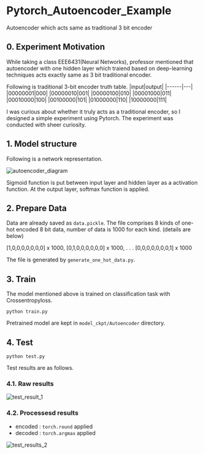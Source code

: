 # Pytorch_Autoencoder_Example
Autoencoder which acts same as traditional 3 bit encoder

## 0. Experiment Motivation
While taking a class EEE6431(Neural Networks), professor mentioned that autoencoder with one hidden layer which traiend based on deep-learning techniques acts exactly same as 3 bit traditional encoder.

Following is traditional 3-bit encoder truth table.
|input|output|
|------|---|
|00000001|000|
|00000010|001|
|00000100|010|
|00001000|011|
|00010000|100|
|00100000|101|
|01000000|110|
|10000000|111|

I was curious about whether it truly acts as a traditional encoder, so I designed a simple experiment using Pytorch. The experiment was conducted with sheer curiosity. 

## 1. Model structure
Following is a network representation.

![autoencoder_diagram](https://user-images.githubusercontent.com/77431192/117440740-6c694100-af6f-11eb-8169-47354897c160.png)

Sigmoid function is put between input layer and hidden layer as a activation function. At the output layer, softmax function is applied. 

## 2. Prepare Data
Data are already saved as `data.pickle`. The file comprises 8 kinds of one-hot encoded 8 bit data, number of data is 1000 for each kind. 
(details are below)


[1,0,0,0,0,0,0,0] x 1000,
[0,1,0,0,0,0,0,0] x 1000,
.
.
.
[0,0,0,0,0,0,0,1] x 1000

The file is generated by `generate_one_hot_data.py`.

## 3. Train
The model mentioned above is trained on classification task with Crossentropyloss. 
~~~
python train.py
~~~
Pretrained model are kept in `model_ckpt/Autoencoder` directory. 

## 4. Test
~~~
python test.py
~~~

Test results are as follows.
### 4.1. Raw results
![test_result_1](https://user-images.githubusercontent.com/77431192/117442286-8441c480-af71-11eb-8a7f-b519d78d0850.png)
### 4.2. Processesd results
* encoded : `torch.round` applied
* decoded : `torch.argmax` applied

![test_results_2](https://user-images.githubusercontent.com/77431192/117442294-86a41e80-af71-11eb-8239-98d3e71be439.PNG)

